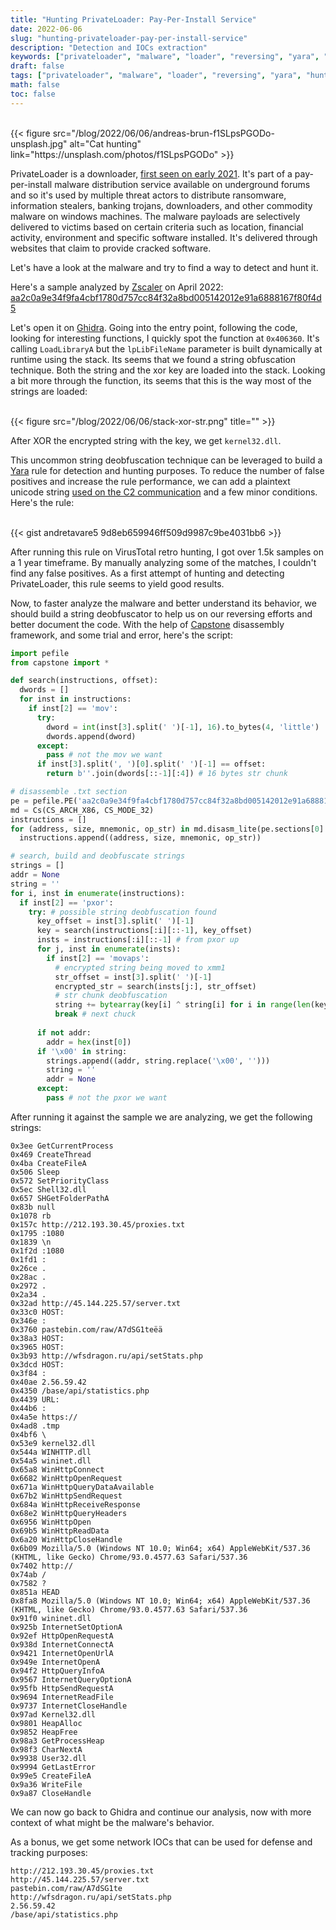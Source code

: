```yaml
---
title: "Hunting PrivateLoader: Pay-Per-Install Service"
date: 2022-06-06
slug: "hunting-privateloader-pay-per-install-service"
description: "Detection and IOCs extraction"
keywords: ["privateloader", "malware", "loader", "reversing", "yara", "hunting", "windows"]
draft: false
tags: ["privateloader", "malware", "loader", "reversing", "yara", "hunting", "windows"]
math: false
toc: false
---
```

<br />
{{< figure src="/blog/2022/06/06/andreas-brun-f1SLpsPGODo-unsplash.jpg" alt="Cat hunting" link="https://unsplash.com/photos/f1SLpsPGODo" >}}

PrivateLoader is a downloader, [first seen on early 2021](https://intel471.com/blog/privateloader-malware). It's part of a pay-per-install malware distribution service available on underground forums and so it's used by multiple threat actors to distribute ransomware, information stealers, banking trojans, downloaders, and other commodity malware on windows machines. The malware payloads are selectively delivered to victims based on certain criteria such as location, financial activity, environment and specific software installed. It's delivered through websites that claim to provide cracked software.

Let's have a look at the malware and try to find a way to detect and hunt it.

Here's a sample analyzed by [Zscaler](https://www.zscaler.com/blogs/security-research/peeking-privateloader) on April 2022: 
[aa2c0a9e34f9fa4cbf1780d757cc84f32a8bd005142012e91a6888167f80f4d5](https://tria.ge/220430-z8fbmaagb9)

Let's open it on [Ghidra](https://ghidra-sre.org/). Going into the entry point, following the code, looking for interesting functions, I quickly spot the function at `0x406360`. It's calling `LoadLibraryA` but the `lpLibFileName` parameter is built dynamically at runtime using the stack. Its seems that we found a string obfuscation technique. Both the string and the xor key are loaded into the stack. Looking a bit more through the function, its seems that this is the way most of the strings are loaded:

<br />
{{< figure src="/blog/2022/06/06/stack-xor-str.png" title="" >}}

After XOR the encrypted string with the key, we get `kernel32.dll`.

This uncommon string deobfuscation technique can be leveraged to build a [Yara](https://github.com/VirusTotal/yara) rule for detection and hunting purposes. To reduce the number of false positives and increase the rule performance, we can add a plaintext unicode string [used on the C2 communication](https://www.zscaler.com/blogs/security-research/peeking-privateloader) and a few minor conditions. Here's the rule: 

<br />
{{< gist andretavare5 9d8eb659946ff509d9987c9be4031bb6 >}}

After running this rule on VirusTotal retro hunting, I got over 1.5k samples on a 1 year timeframe. By manually analyzing some of the matches, I couldn't find any false positives. As a first attempt of hunting and detecting PrivateLoader, this rule seems to yield good results.

Now, to faster analyze the malware and better understand its behavior, we should build a string deobfuscator to help us on our reversing efforts and better document the code. With the help of [Capstone](https://www.capstone-engine.org/) disassembly framework, and some trial and error, here's the script:

```python
import pefile
from capstone import *

def search(instructions, offset):
  dwords = []
  for inst in instructions:
    if inst[2] == 'mov':
      try:
        dword = int(inst[3].split(' ')[-1], 16).to_bytes(4, 'little')
        dwords.append(dword)
      except:
        pass # not the mov we want
      if inst[3].split(', ')[0].split(' ')[-1] == offset:
        return b''.join(dwords[::-1][:4]) # 16 bytes str chunk      

# disassemble .txt section
pe = pefile.PE('aa2c0a9e34f9fa4cbf1780d757cc84f32a8bd005142012e91a6888167f80f4d5')
md = Cs(CS_ARCH_X86, CS_MODE_32)
instructions = []
for (address, size, mnemonic, op_str) in md.disasm_lite(pe.sections[0].get_data(), 0):
  instructions.append((address, size, mnemonic, op_str))

# search, build and deobfuscate strings
strings = []
addr = None
string = ''
for i, inst in enumerate(instructions):
  if inst[2] == 'pxor': 
    try: # possible string deobfuscation found
      key_offset = inst[3].split(' ')[-1]
      key = search(instructions[:i][::-1], key_offset)
      insts = instructions[:i][::-1] # from pxor up
      for j, inst in enumerate(insts):
        if inst[2] == 'movaps': 
          # encrypted string being moved to xmm1
          str_offset = inst[3].split(' ')[-1]
          encrypted_str = search(insts[j:], str_offset)
          # str chunk deobfuscation
          string += bytearray(key[i] ^ string[i] for i in range(len(key))).decode()
          break # next chuck
          
      if not addr:
        addr = hex(inst[0])
      if '\x00' in string: 
        strings.append((addr, string.replace('\x00', '')))
        string = '' 
        addr = None
      except:
        pass # not the pxor we want
```

After running it against the sample we are analyzing, we get the following strings:

```
0x3ee GetCurrentProcess
0x469 CreateThread
0x4ba CreateFileA
0x506 Sleep
0x572 SetPriorityClass
0x5ec Shell32.dll
0x657 SHGetFolderPathA
0x83b null
0x1078 rb
0x157c http://212.193.30.45/proxies.txt
0x1795 :1080
0x1839 \n
0x1f2d :1080
0x1fd1 :
0x26ce .
0x28ac .
0x2972 .
0x2a34 .
0x32ad http://45.144.225.57/server.txt
0x33c0 HOST:
0x346e :
0x3760 pastebin.com/raw/A7dSG1teëä
0x38a3 HOST:
0x3965 HOST:
0x3b93 http://wfsdragon.ru/api/setStats.php
0x3dcd HOST:
0x3f84 :
0x40ae 2.56.59.42
0x4350 /base/api/statistics.php
0x4439 URL:
0x44b6 :
0x4a5e https://
0x4ad8 .tmp
0x4bf6 \
0x53e9 kernel32.dll
0x544a WINHTTP.dll
0x54a5 wininet.dll
0x65a8 WinHttpConnect
0x6682 WinHttpOpenRequest
0x671a WinHttpQueryDataAvailable
0x67b2 WinHttpSendRequest
0x684a WinHttpReceiveResponse
0x68e2 WinHttpQueryHeaders
0x6956 WinHttpOpen
0x69b5 WinHttpReadData
0x6a20 WinHttpCloseHandle
0x6b09 Mozilla/5.0 (Windows NT 10.0; Win64; x64) AppleWebKit/537.36 (KHTML, like Gecko) Chrome/93.0.4577.63 Safari/537.36
0x7402 http://
0x74ab /
0x7582 ?
0x851a HEAD
0x8fa8 Mozilla/5.0 (Windows NT 10.0; Win64; x64) AppleWebKit/537.36 (KHTML, like Gecko) Chrome/93.0.4577.63 Safari/537.36
0x91f0 wininet.dll
0x925b InternetSetOptionA
0x92ef HttpOpenRequestA
0x938d InternetConnectA
0x9421 InternetOpenUrlA
0x949e InternetOpenA
0x94f2 HttpQueryInfoA
0x9567 InternetQueryOptionA
0x95fb HttpSendRequestA
0x9694 InternetReadFile
0x9737 InternetCloseHandle
0x97ad Kernel32.dll
0x9801 HeapAlloc
0x9852 HeapFree
0x98a3 GetProcessHeap
0x98f3 CharNextA
0x9938 User32.dll
0x9994 GetLastError
0x99e5 CreateFileA
0x9a36 WriteFile
0x9a87 CloseHandle
``` 

We can now go back to Ghidra and continue our analysis, now with more context of what might be the malware's behavior. 

As a bonus, we get some network IOCs that can be used for defense and tracking purposes:

```
http://212.193.30.45/proxies.txt
http://45.144.225.57/server.txt
pastebin.com/raw/A7dSG1te
http://wfsdragon.ru/api/setStats.php
2.56.59.42
/base/api/statistics.php
```



